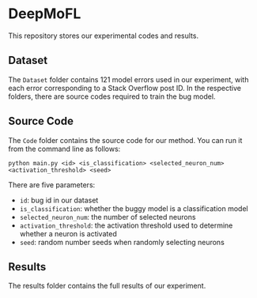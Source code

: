 # DeepMoFL
This repository stores our experimental codes and results.

## Dataset
The `Dataset` folder contains 121 model errors used in our experiment, with each error corresponding to a Stack Overflow post ID. In the respective folders, there are source codes required to train the bug model.

## Source Code
The `Code` folder contains the source code for our method. You can run it from the command line as follows:
```
python main.py <id> <is_classification> <selected_neuron_num> <activation_threshold> <seed>
```
There are five parameters:
 - `id`: bug id in our dataset
 - `is_classification`: whether the buggy model is a classification model
 - `selected_neuron_num`: the number of selected neurons
 - `activation_threshold`: the activation threshold used to determine whether a neuron is activated
 - `seed`: random number seeds when randomly selecting neurons

## Results
The results folder contains the full results of our experiment.